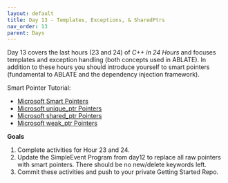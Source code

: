 ```yaml
---
layout: default
title: Day 13 - Templates, Exceptions, & SharedPtrs 
nav_order: 13
parent: Days
---
```


Day 13 covers the last hours (23 and 24) of _C++ in 24 Hours_ and focuses templates and exception handling (both concepts used in ABLATE).  In addition to these hours you should introduce yourself to smart pointers (fundamental to ABLATE and the dependency injection framework).

Smart Pointer Tutorial:
 - [Microsoft Smart Pointers](https://docs.microsoft.com/en-us/cpp/cpp/smart-pointers-modern-cpp)
 - [Microsoft unique_ptr Pointers](https://docs.microsoft.com/en-us/cpp/cpp/how-to-create-and-use-unique-ptr-instances)
 - [Microsoft shared_ptr Pointers](https://docs.microsoft.com/en-us/cpp/cpp/how-to-create-and-use-shared-ptr-instances)
 - [Microsoft weak_ptr Pointers](https://docs.microsoft.com/en-us/cpp/cpp/how-to-create-and-use-weak-ptr-instances)

**Goals**
1. Complete activities for Hour 23 and 24.
2. Update the SimpleEvent Program from day12 to replace all raw pointers with smart pointers.  There should be no new/delete keywords left.
3. Commit these activities and push to your private Getting Started Repo.